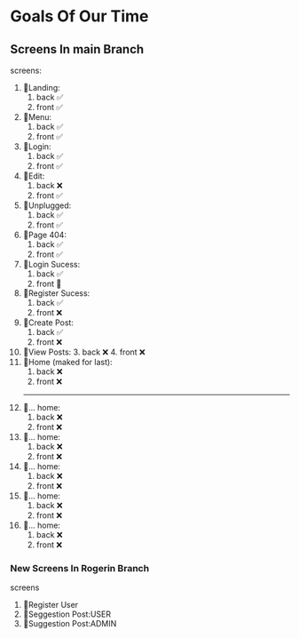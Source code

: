 # Goals Of Our Time

## Screens In main Branch

screens:

 1. 💠Landing:
    1. back ✅
    2. front ✅
 2. 💠Menu:
    1. back ✅
    2. front ✅
 3. 💠Login:
    1. back ✅
    2. front ✅
 4. 💠Edit:
    1. back ❌
    2. front ✅
 5. 💠Unplugged:
    1. back ✅
    2. front ✅
 6. 💠Page 404:
    1. back ✅
    2. front ✅
 7. 💠Login Sucess:
    1. back ✅
    2. front 🔘
 8. 💠Register Sucess:
    1. back ✅
    2. front ❌
 9. 💠Create Post:
    1. back ✅
    2. front ❌
 10. 💠View Posts:
    3. back ❌
    4. front ❌
1.  💠Home (maked for last):
    1. back ❌
    2. front ❌
    ------------
2.  💠... home:  
     1. back ❌
     2. front ❌
3.  💠... home:  
    1. back ❌
    2. front ❌
4.  💠... home:  
    1. back ❌
    2. front ❌
5.  💠... home:  
    1. back ❌
    2. front ❌
6.  💠... home:  
    1. back ❌
    2. front ❌

### **New Screens In Rogerin Branch**

screens

1. 💠Register User
2. 💠Seggestion Post:USER
3. 💠Suggestion Post:ADMIN

<!-- ### **Changes With New Branch**

changes
 -->
